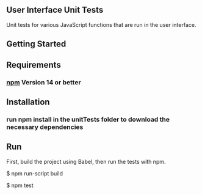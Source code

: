 ## User Interface Unit Tests

Unit tests for various JavaScript functions that are run in the user interface.

## Getting Started

## Requirements

### [npm](https://docs.npmjs.com/getting-started) Version 14 or better

## Installation

### run npm install in the unitTests folder to download the necessary dependencies

## Run

First, build the project using Babel, then run the tests with npm.

$ npm run-script build

$ npm test
